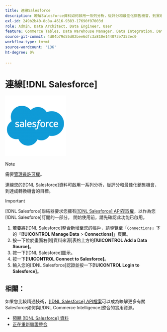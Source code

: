 ```yaml
---
title: 連線Salesforce
description: 瞭解Salesforce資料如何啟用一系列分析，從評分和最佳化銷售機會，到實現轉換機會的目標。
exl-id: 249b2b40-8c8a-4616-9383-17690f07003d
role: Admin, Data Architect, Data Engineer, User
feature: Commerce Tables, Data Warehouse Manager, Data Integration, Data Import/Export
source-git-commit: 4d04b79d55d02bee6dfc3a810e144073e7353ec0
workflow-type: tm+mt
source-wordcount: '136'
ht-degree: 0%

---
```


# 連線[!DNL Salesforce]

![Salesforce標誌](../../../assets/Salesforce_Logo.png)

>[!NOTE]
>
>需要[管理員許可權](../../../administrator/user-management/user-management.md)。

連線您的[!DNL Salesforce]資料可啟用一系列分析，從評分和最佳化銷售機會，到達成轉換機會的目標。

>[!IMPORTANT]
>
>[!DNL Salesforce]聯結器要求您擁有[[!DNL Salesforce] API存取權](../integrations/salesforce.md)，以作為您[!DNL Salesforce]訂閱的一部分。 開始使用前，請先確認此功能已啟用。

1. 若要將[!DNL Salesforce]整合新增至您的帳戶，請導覽至「`Connections`」下的「**[!UICONTROL Manage Data** > **Connections]**」頁面。
1. 按一下位於畫面右側[資料來源]表格上方的&#x200B;**[!UICONTROL Add a Data Source]**。
1. 按一下[!DNL Salesforce]圖示。
1. 按一下&#x200B;**[!UICONTROL Connect to Salesforce]**。
1. 輸入您的[!DNL Salesforce]認證並按一下&#x200B;**[!UICONTROL Login to Salesforce]**。

## 相關：

如果您比較精通技術，[[!DNL Salesforce] API檔案](https://developer.salesforce.com/docs/atlas.en-us.api_rest.meta/api_rest/intro_what_is_rest_api.htm)可以成為瞭解更多有關Salesforce如何與[!DNL Commerce Intelligence]整合的實用資源。

* [預期 [!DNL Salesforce] 資料](../integrations/salesforce-data.md)
* [正在重新驗證整合](https://experienceleague.adobe.com/docs/commerce-knowledge-base/kb/how-to/mbi-reauthenticating-integrations.html?lang=zh-Hant)
